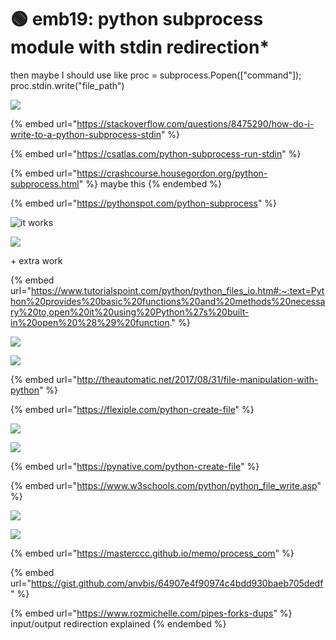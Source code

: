 # 🟢 emb19: python subprocess module with stdin redirection\*

then maybe I should use like proc = subprocess.Popen(\["command"]); proc.stdin.write("file\_path")

![](<../.gitbook/assets/image (239) (1).png>)

{% embed url="https://stackoverflow.com/questions/8475290/how-do-i-write-to-a-python-subprocess-stdin" %}

{% embed url="https://csatlas.com/python-subprocess-run-stdin" %}

{% embed url="https://crashcourse.housegordon.org/python-subprocess.html" %}
maybe this
{% endembed %}

{% embed url="https://pythonspot.com/python-subprocess" %}

![it works](<../.gitbook/assets/image (104).png>)

![](<../.gitbook/assets/image (77).png>)

\+ extra work

{% embed url="https://www.tutorialspoint.com/python/python_files_io.htm#:~:text=Python%20provides%20basic%20functions%20and%20methods%20necessary%20to,open%20it%20using%20Python%27s%20built-in%20open%20%28%29%20function." %}

![](<../.gitbook/assets/image (220).png>)

![](<../.gitbook/assets/image (240) (1).png>)

{% embed url="http://theautomatic.net/2017/08/31/file-manipulation-with-python" %}

{% embed url="https://flexiple.com/python-create-file" %}

![](<../.gitbook/assets/image (28) (1).png>)

![](<../.gitbook/assets/image (180) (1) (1).png>)

{% embed url="https://pynative.com/python-create-file" %}

{% embed url="https://www.w3schools.com/python/python_file_write.asp" %}

![](<../.gitbook/assets/image (140).png>)

![](<../.gitbook/assets/image (123).png>)

{% embed url="https://masterccc.github.io/memo/process_com" %}

{% embed url="https://gist.github.com/anvbis/64907e4f90974c4bdd930baeb705dedf" %}

{% embed url="https://www.rozmichelle.com/pipes-forks-dups" %}
input/output redirection explained
{% endembed %}
